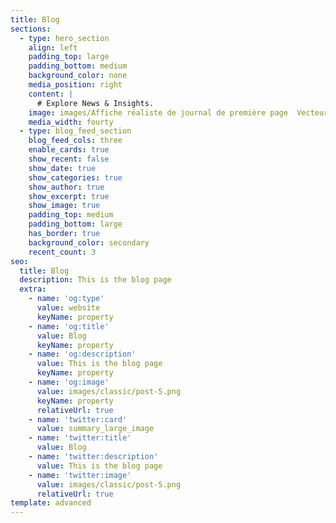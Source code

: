 ```yaml
---
title: Blog
sections:
  - type: hero_section
    align: left
    padding_top: large
    padding_bottom: medium
    background_color: none
    media_position: right
    content: |
      # Explore News & Insights.
    image: images/Affiche réaliste de journal de première page  Vecteur Gratuite.png
    media_width: fourty
  - type: blog_feed_section
    blog_feed_cols: three
    enable_cards: true
    show_recent: false
    show_date: true
    show_categories: true
    show_author: true
    show_excerpt: true
    show_image: true
    padding_top: medium
    padding_bottom: large
    has_border: true
    background_color: secondary
    recent_count: 3
seo:
  title: Blog
  description: This is the blog page
  extra:
    - name: 'og:type'
      value: website
      keyName: property
    - name: 'og:title'
      value: Blog
      keyName: property
    - name: 'og:description'
      value: This is the blog page
      keyName: property
    - name: 'og:image'
      value: images/classic/post-5.png
      keyName: property
      relativeUrl: true
    - name: 'twitter:card'
      value: summary_large_image
    - name: 'twitter:title'
      value: Blog
    - name: 'twitter:description'
      value: This is the blog page
    - name: 'twitter:image'
      value: images/classic/post-5.png
      relativeUrl: true
template: advanced
---
```

